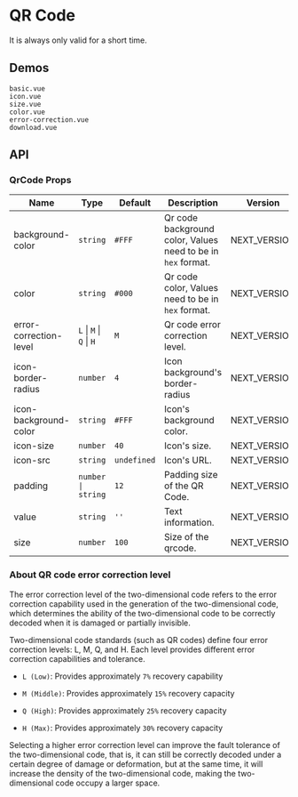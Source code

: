 # QR Code

It is always only valid for a short time.

## Demos

```demo
basic.vue
icon.vue
size.vue
color.vue
error-correction.vue
download.vue
```

## API

### QrCode Props

| Name | Type | Default | Description | Version |
| --- | --- | --- | --- | --- |
| background-color | `string` | `#FFF` | Qr code background color, Values need to be in `hex` format. | NEXT_VERSION |
| color | `string` | `#000` | Qr code color, Values need to be in `hex` format. | NEXT_VERSION |
| error-correction-level | `L` \| `M` \| `Q` \| `H` | `M` | Qr code error correction level. | NEXT_VERSION |
| icon-border-radius | `number` | `4` | Icon background's border-radius | NEXT_VERSION |
| icon-background-color | `string` | `#FFF` | Icon's background color. | NEXT_VERSION |
| icon-size | `number` | `40` | Icon's size. | NEXT_VERSION |
| icon-src | `string` | `undefined` | Icon's URL. | NEXT_VERSION |
| padding | `number \| string` | `12` | Padding size of the QR Code. | NEXT_VERSION |
| value | `string` | `''` | Text information. | NEXT_VERSION |
| size | `number` | `100` | Size of the qrcode. | NEXT_VERSION |

### About QR code error correction level

The error correction level of the two-dimensional code refers to the error correction capability used in the generation of the two-dimensional code, which determines the ability of the two-dimensional code to be correctly decoded when it is damaged or partially invisible.

Two-dimensional code standards (such as QR codes) define four error correction levels: L, M, Q, and H. Each level provides different error correction capabilities and tolerance.

- `L (Low)`: Provides approximately `7%` recovery capability

- `M (Middle)`: Provides approximately `15%` recovery capacity

- `Q (High)`: Provides approximately `25%` recovery capacity

- `H (Max)`: Provides approximately `30%` recovery capacity

Selecting a higher error correction level can improve the fault tolerance of the two-dimensional code, that is, it can still be correctly decoded under a certain degree of damage or deformation, but at the same time, it will increase the density of the two-dimensional code, making the two-dimensional code occupy a larger space.
